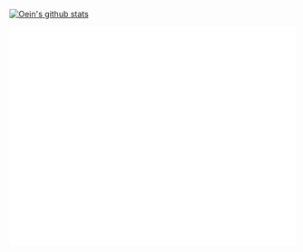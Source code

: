 [![Oein's github stats](https://github-readme-stats.vercel.app/api?username=oein&show_icons=true&theme=tokyonight&include_all_commits=true&count_private=true&hide=issues,contribs)](https://github.com/anuraghazra/github-readme-stats)

![metrics](./github-metrics.svg)
